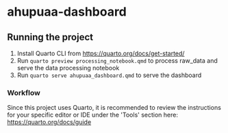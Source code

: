 # ahupuaa-dashboard

## Running the project

1. Install Quarto CLI from https://quarto.org/docs/get-started/
2. Run `quarto preview processing_notebook.qmd` to process raw_data and serve the data processing notebook
3. Run `quarto serve ahupuaa_dashboard.qmd` to serve the dashboard


### Workflow

Since this project uses Quarto, it is recommended to review the instructions for your specific editor or IDE under the 'Tools' section here: https://quarto.org/docs/guide